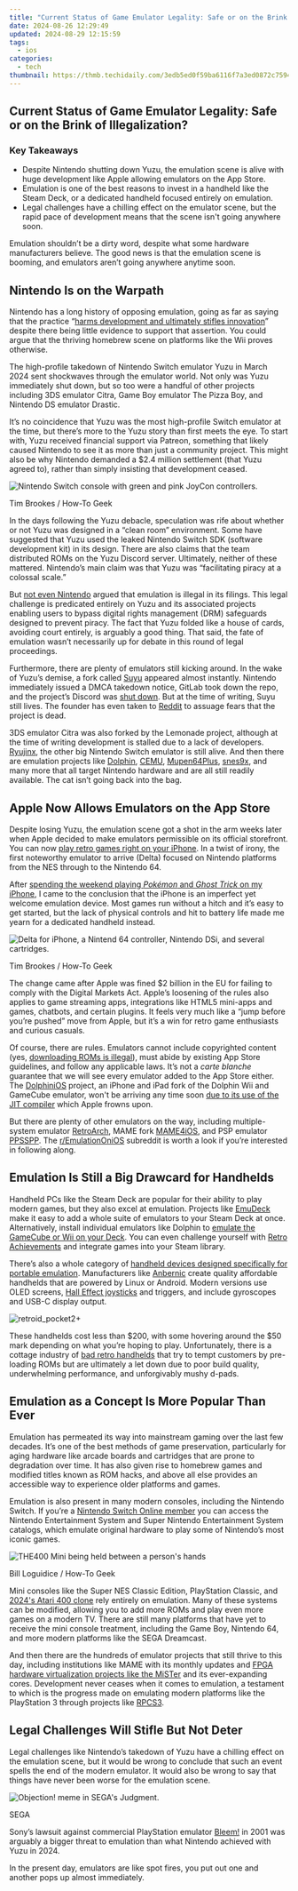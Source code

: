```yaml
---
title: "Current Status of Game Emulator Legality: Safe or on the Brink of Illegalization?"
date: 2024-08-26 12:29:49
updated: 2024-08-29 12:15:59
tags:
  - ios
categories:
  - tech
thumbnail: https://thmb.techidaily.com/3edb5ed0f59ba6116f7a3ed0872c7594498c971b0508e76320f421ee17afaca1.jpg
---
```


## Current Status of Game Emulator Legality: Safe or on the Brink of Illegalization?

### Key Takeaways

* Despite Nintendo shutting down Yuzu, the emulation scene is alive with huge development like Apple allowing emulators on the App Store.
* Emulation is one of the best reasons to invest in a handheld like the Steam Deck, or a dedicated handheld focused entirely on emulation.
* Legal challenges have a chilling effect on the emulator scene, but the rapid pace of development means that the scene isn't going anywhere soon.

 Emulation shouldn’t be a dirty word, despite what some hardware manufacturers believe. The good news is that the emulation scene is booming, and emulators aren’t going anywhere anytime soon.

##  Nintendo Is on the Warpath

 Nintendo has a long history of opposing emulation, going as far as saying that the practice “[harms development and ultimately stifles innovation](https://kotaku.com/nintendo-gamecube-wii-emulator-dolphin-valve-piracy-1850482929 "told Kotaku")” despite there being little evidence to support that assertion. You could argue that the thriving homebrew scene on platforms like the Wii proves otherwise.

 The high-profile takedown of Nintendo Switch emulator Yuzu in March 2024 sent shockwaves through the emulator world. Not only was Yuzu immediately shut down, but so too were a handful of other projects including 3DS emulator Citra, Game Boy emulator The Pizza Boy, and Nintendo DS emulator Drastic.

 It’s no coincidence that Yuzu was the most high-profile Switch emulator at the time, but there’s more to the Yuzu story than first meets the eye. To start with, Yuzu received financial support via Patreon, something that likely caused Nintendo to see it as more than just a community project. This might also be why Nintendo demanded a $2.4 million settlement (that Yuzu agreed to), rather than simply insisting that development ceased.

![Nintendo Switch console with green and pink JoyCon controllers.](https://static1.howtogeekimages.com/wordpress/wp-content/uploads/2023/11/nintendo_switch_green_pink.jpg) 

Tim Brookes / How-To Geek

 In the days following the Yuzu debacle, speculation was rife about whether or not Yuzu was designed in a “clean room” environment. Some have suggested that Yuzu used the leaked Nintendo Switch SDK (software development kit) in its design. There are also claims that the team distributed ROMs on the Yuzu Discord server. Ultimately, neither of these mattered. Nintendo’s main claim was that Yuzu was “facilitating piracy at a colossal scale.”

 But [not even Nintendo](https://www.gamesradar.com/nintendo-knows-it-cant-prove-emulation-is-illegal-but-its-latest-tactic-is-very-effective-at-knocking-out-sources-of-switch-piracy/) argued that emulation is illegal in its filings. This legal challenge is predicated entirely on Yuzu and its associated projects enabling users to bypass digital rights management (DRM) safeguards designed to prevent piracy. The fact that Yuzu folded like a house of cards, avoiding court entirely, is arguably a good thing. That said, the fate of emulation wasn’t necessarily up for debate in this round of legal proceedings.

 Furthermore, there are plenty of emulators still kicking around. In the wake of Yuzu’s demise, a fork called [Suyu](https://git.suyu.dev/suyu/suyu) appeared almost instantly. Nintendo immediately issued a DMCA takedown notice, GitLab took down the repo, and the project’s Discord was [shut down](https://www.theverge.com/2024/4/11/24127545/discord-suyu-sudachi-server-shutdown-account-ban). But at the time of writing, Suyu still lives. The founder has even taken to [Reddit](https://www.reddit.com/r/suyu/comments/1c1tnh5/founder%5Fspeaking%5Ffuture/) to assuage fears that the project is dead.

 3DS emulator Citra was also forked by the Lemonade project, although at the time of writing development is stalled due to a lack of developers. [Ryujinx](https://ryujinx.org), the other big Nintendo Switch emulator is still alive. And then there are emulation projects like [Dolphin](https://dolphin-emu.org), [CEMU](http://cemu.info), [Mupen64Plus](https://github.com/mupen64plus/mupen64plus-core), [snes9x](https://github.com/snes9xgit/snes9x?tab=License-1-ov-file), and many more that all target Nintendo hardware and are all still readily available. The cat isn’t going back into the bag.

##  Apple Now Allows Emulators on the App Store

 Despite losing Yuzu, the emulation scene got a shot in the arm weeks later when Apple decided to make emulators permissible on its official storefront. You can now [play retro games right on your iPhone](https://tech-revival.techidaily.com/no-budget-no-barrier-to-adventure-find-your-plan-with-these-7-free-apps/). In a twist of irony, the first noteworthy emulator to arrive (Delta) focused on Nintendo platforms from the NES through to the Nintendo 64.

 After [spending the weekend playing _Pokémon_ and _Ghost Trick_ on my iPhone](https://video-screen-grab.techidaily.com/new-2024-approved-enhancing-mac-use-top-5-recommended-sniping-apps/), I came to the conclusion that the iPhone is an imperfect yet welcome emulation device. Most games run without a hitch and it’s easy to get started, but the lack of physical controls and hit to battery life made me yearn for a dedicated handheld instead.

![Delta for iPhone, a Nintend 64 controller, Nintendo DSi, and several cartridges.](https://static1.howtogeekimages.com/wordpress/wp-content/uploads/2024/04/delta_iphone_featured.jpg) 

Tim Brookes / How-To Geek

 The change came after Apple was fined $2 billion in the EU for failing to comply with the Digital Markets Act. Apple’s loosening of the rules also applies to game streaming apps, integrations like HTML5 mini-apps and games, chatbots, and certain plugins. It feels very much like a “jump before you’re pushed” move from Apple, but it’s a win for retro game enthusiasts and curious casuals.

 Of course, there are rules. Emulators cannot include copyrighted content (yes, [downloading ROMs is illegal](https://facebook-videos.techidaily.com/updated-video-revenue-generation-on-facebook-tactics-for-financial-growth-for-2024/)), must abide by existing App Store guidelines, and follow any applicable laws. It’s not a _carte blanche_ guarantee that we will see every emulator added to the App Store either. The [DolphiniOS](https://github.com/leo98gomez/DolphiniOS) project, an iPhone and iPad fork of the Dolphin Wii and GameCube emulator, won't be arriving any time soon [due to its use of the JIT compiler](https://www.theverge.com/2024/4/22/24137369/dolphinios-emulator-apple-app-store-jit) which Apple frowns upon.

 But there are plenty of other emulators on the way, including multiple-system emulator [RetroArch](https://www.retroarch.com), MAME fork [MAME4iOS](https://github.com/yoshisuga/MAME4iOS), and PSP emulator [PPSSPP](https://www.ppsspp.org). The [r/EmulationOniOS](https://www.reddit.com/r/EmulationOniOS/) subreddit is worth a look if you’re interested in following along.

##  Emulation Is Still a Big Drawcard for Handhelds

 Handheld PCs like the Steam Deck are popular for their ability to play modern games, but they also excel at emulation. Projects like [EmuDeck](https://www.emudeck.com) make it easy to add a whole suite of emulators to your Steam Deck at once. Alternatively, install individual emulators like Dolphin to [emulate the GameCube or Wii on your Deck](https://phone-solutions.techidaily.com/in-2024-life360-circle-everything-you-need-to-know-on-realme-11-pro-drfone-by-drfone-virtual-android/). You can even challenge yourself with [Retro Achievements](https://retroachievements.org/) and integrate games into your Steam library.

 There’s also a whole category of [handheld devices designed specifically for portable emulation](https://android-location.techidaily.com/fake-android-location-without-rooting-for-your-realme-gt-5-pro-drfone-by-drfone-virtual/). Manufacturers like [Anbernic](https://anbernic.com) create quality affordable handhelds that are powered by Linux or Android. Modern versions use OLED screens, [Hall Effect joysticks](https://youtube-blog.techidaily.com/esthetic-alignment-for-online-glamour-content-for-2024/) and triggers, and include gyroscopes and USB-C display output.

![retroid_pocket2+](https://static1.howtogeekimages.com/wordpress/wp-content/uploads/2021/12/retroid_pocket2.jpg) 

 These handhelds cost less than $200, with some hovering around the $50 mark depending on what you’re hoping to play. Unfortunately, there is a cottage industry of [bad retro handhelds](https://screen-recording.techidaily.com/updated-2024-approved-top-tier-tools-transforming-remote-discussions/) that try to tempt customers by pre-loading ROMs but are ultimately a let down due to poor build quality, underwhelming performance, and unforgivably mushy d-pads.

##  Emulation as a Concept Is More Popular Than Ever

 Emulation has permeated its way into mainstream gaming over the last few decades. It’s one of the best methods of game preservation, particularly for aging hardware like arcade boards and cartridges that are prone to degradation over time. It has also given rise to homebrew games and modified titles known as ROM hacks, and above all else provides an accessible way to experience older platforms and games.

 Emulation is also present in many modern consoles, including the Nintendo Switch. If you’re a [Nintendo Switch Online member](https://location-fake.techidaily.com/8-solutions-to-fix-find-my-friends-location-not-available-on-samsung-galaxy-a05s-drfone-by-drfone-virtual-android/) you can access the Nintendo Entertainment System and Super Nintendo Entertainment System catalogs, which emulate original hardware to play some of Nintendo’s most iconic games.

![THE400 Mini being held between a person's hands](https://static1.howtogeekimages.com/wordpress/wp-content/uploads/wm/2024/03/the400-mini-being-held-between-hands.jpg) 

Bill Loguidice / How-To Geek

 Mini consoles like the Super NES Classic Edition, PlayStation Classic, and [2024's Atari 400 clone](https://some-techniques.techidaily.com/expert-strategies-to-elevate-your-gopro-footage-for-2024/) rely entirely on emulation. Many of these systems can be modified, allowing you to add more ROMs and play even more games on a modern TV. There are still many platforms that have yet to receive the mini console treatment, including the Game Boy, Nintendo 64, and more modern platforms like the SEGA Dreamcast.

 And then there are the hundreds of emulator projects that still thrive to this day, including institutions like MAME with its monthly updates and [FPGA hardware virtualization projects like the MiSTer](https://visual-screen-recording.techidaily.com/updated-2024-approved-cutting-edge-captures-top-10-online-video-recorders/) and its ever-expanding cores. Development never ceases when it comes to emulation, a testament to which is the progress made on emulating modern platforms like the PlayStation 3 through projects like [RPCS3](https://rpcs3.net).

##  Legal Challenges Will Stifle But Not Deter

 Legal challenges like Nintendo’s takedown of Yuzu have a chilling effect on the emulation scene, but it would be wrong to conclude that such an event spells the end of the modern emulator. It would also be wrong to say that things have never been worse for the emulation scene.

![Objection! meme in SEGA's Judgment.](https://static1.howtogeekimages.com/wordpress/wp-content/uploads/2024/05/img_1655.JPG) 

SEGA

 Sony’s lawsuit against commercial PlayStation emulator [Bleem!](https://en.wikipedia.org/wiki/Bleem!) in 2001 was arguably a bigger threat to emulation than what Nintendo achieved with Yuzu in 2024.

 In the present day, emulators are like spot fires, you put out one and another pops up almost immediately.

<ins class="adsbygoogle"
     style="display:block"
     data-ad-format="autorelaxed"
     data-ad-client="ca-pub-7571918770474297"
     data-ad-slot="1223367746"></ins>



<ins class="adsbygoogle"
     style="display:block"
     data-ad-client="ca-pub-7571918770474297"
     data-ad-slot="8358498916"
     data-ad-format="auto"
     data-full-width-responsive="true"></ins>
